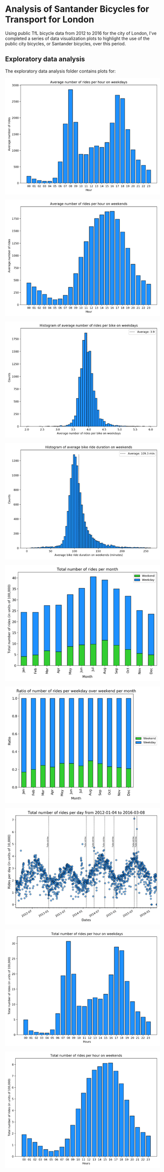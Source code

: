 # Analysis of Santander Bicycles for Transport for London

Using public TfL bicycle data from 2012 to 2016 for the city of London, I've completed a series of data visualization plots to highlight the use of the public city bicycles, or Santander bicycles, over this period. 

<!-- I've also created an interactive scatter plot with [Bokeh](https://docs.bokeh.org/en/latest/) to show average daily bicycle traffic in London. -->

## Exploratory data analysis

The exploratory data analysis folder contains plots for:

![Average number of rides per hour on weekdays](https://github.com/capac/santander-bicycle-analysis/raw/master/exploratory_data_analysis/plots/web_plots/avg_num_rides_hour_weekdays_small.png "Average number of rides per hour on weekdays")

![Average number of rides per hour on weekends](https://github.com/capac/santander-bicycle-analysis/raw/master/exploratory_data_analysis/plots/web_plots/avg_num_rides_hour_weekends_small.png "Average number of rides per hour on weekends")

![Histogram of average number of bike ride durations per weekdays](https://github.com/capac/santander-bicycle-analysis/raw/master/exploratory_data_analysis/plots/web_plots/hist_avg_num_rides_weekday_small.png "Histogram of average number of bike ride durations per weekdays")

![Histogram of average number of bike ride durations per weekends](https://github.com/capac/santander-bicycle-analysis/raw/master/exploratory_data_analysis/plots/web_plots/hist_duration_weekend_small.png "Histogram of average number of journeys per bike per weekends")

![Total number of rides per month](https://github.com/capac/santander-bicycle-analysis/raw/master/exploratory_data_analysis/plots/web_plots/tot_rides_by_month_small.png "Total number of rides per month")

![Ratio of number of rides per weekday over weekend per month](https://github.com/capac/santander-bicycle-analysis/raw/master/exploratory_data_analysis/plots/web_plots/ratio_rides_by_month_small.png "Ratio of number of rides per weekday over weekend per month")

![Total number of rides per day from 2012-01-04 to 2016-03-08](https://github.com/capac/santander-bicycle-analysis/raw/master/exploratory_data_analysis/plots/web_plots/tot_num_rides_per_day_small.png "Total number of rides per day from 2012-01-04 to 2016-03-08")

![Total number of rides per hour on weekdays](https://github.com/capac/santander-bicycle-analysis/raw/master/exploratory_data_analysis/plots/web_plots/tot_num_rides_hour_weekdays_small.png "Total number of rides per hour on weekdays")

![Total number of rides per hour on weekends](https://github.com/capac/santander-bicycle-analysis/raw/master/exploratory_data_analysis/plots/web_plots/tot_num_rides_hour_weekends_small.png "Total number of rides per hour on weekends")

<!-- ## Average Daily Public Bicycle Traffic in London UK -->

